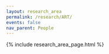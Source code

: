 ```yaml
---
layout: research_area
permalink: /research/ART/
events: false
nav_parent: People
---
```


{% include research_area_page.html %}
